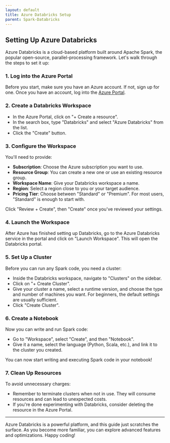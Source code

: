 ```yaml
---
layout: default
title: Azure Databricks Setup
parent: Spark-Databricks
---
```


## Setting Up Azure Databricks

Azure Databricks is a cloud-based platform built around Apache Spark, the popular open-source, parallel-processing framework. Let's walk through the steps to set it up:

### 1. **Log into the Azure Portal**

Before you start, make sure you have an Azure account. If not, sign up for one. Once you have an account, log into the [Azure Portal](https://portal.azure.com/).

### 2. **Create a Databricks Workspace**

- In the Azure Portal, click on "+ Create a resource".
- In the search box, type "Databricks" and select "Azure Databricks" from the list.
- Click the "Create" button.

### 3. **Configure the Workspace**

You'll need to provide:

- **Subscription**: Choose the Azure subscription you want to use.
- **Resource Group**: You can create a new one or use an existing resource group.
- **Workspace Name**: Give your Databricks workspace a name.
- **Region**: Select a region close to you or your target audience.
- **Pricing Tier**: Choose between "Standard" or "Premium". For most users, "Standard" is enough to start with.

Click "Review + Create", then "Create" once you've reviewed your settings.

### 4. **Launch the Workspace**

After Azure has finished setting up Databricks, go to the Azure Databricks service in the portal and click on "Launch Workspace". This will open the Databricks portal.

### 5. **Set Up a Cluster**

Before you can run any Spark code, you need a cluster:

- Inside the Databricks workspace, navigate to "Clusters" on the sidebar.
- Click on "+ Create Cluster".
- Give your cluster a name, select a runtime version, and choose the type and number of machines you want. For beginners, the default settings are usually sufficient.
- Click "Create Cluster".

### 6. **Create a Notebook**

Now you can write and run Spark code:

- Go to "Workspace", select "Create", and then "Notebook".
- Give it a name, select the language (Python, Scala, etc.), and link it to the cluster you created.

You can now start writing and executing Spark code in your notebook!

### 7. **Clean Up Resources**

To avoid unnecessary charges:

- Remember to terminate clusters when not in use. They will consume resources and can lead to unexpected costs.
- If you're done experimenting with Databricks, consider deleting the resource in the Azure Portal.

---

Azure Databricks is a powerful platform, and this guide just scratches the surface. As you become more familiar, you can explore advanced features and optimizations. Happy coding!
